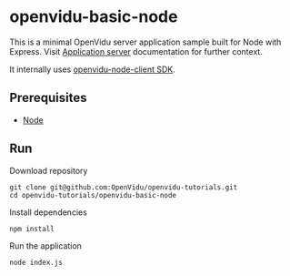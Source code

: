 # openvidu-basic-node

This is a minimal OpenVidu server application sample built for Node with Express. Visit [Application server](https://docs.openvidu.io/en/stable/application-server/) documentation for further context.

It internally uses [openvidu-node-client SDK](https://docs.openvidu.io/en/stable/reference-docs/openvidu-node-client/).

## Prerequisites

- [Node](https://nodejs.org/es/download/)

## Run

Download repository

```
git clone git@github.com:OpenVidu/openvidu-tutorials.git
cd openvidu-tutorials/openvidu-basic-node
```

Install dependencies

```
npm install
```

Run the application

```
node index.js
```
